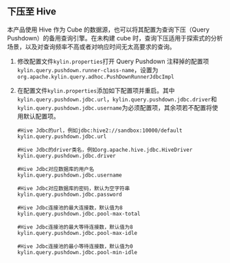 ## 下压至 Hive


本产品使用 Hive 作为 Cube 的数据源，也可以将其配置为查询下压（Query Pushdown）的备用查询引擎。在未构建 cube 时，查询下压适用于探索式的分析场景，以及对查询频率不高或者对响应时间无太高要求的查询。

1. 修改配置文件`kylin.properties`打开 Query Pushdown 注释掉的配置项`kylin.query.pushdown.runner-class-name`，设置为`org.apache.kylin.query.adhoc.PushDownRunnerJdbcImpl`

2. 在配置文件`kylin.properties`添加如下配置项并重启。其中`kylin.query.pushdown.jdbc.url`，`kylin.query.pushdown.jdbc.driver`和`kylin.query.pushdown.jdbc.username`为必须配置项，其余项若不配置将使用默认配置项。

   ```properties
   #Hive Jdbc的url，例如jdbc:hive2://sandbox:10000/default
   kylin.query.pushdown.jdbc.url

   #Hive Jdbc的driver类名，例如org.apache.hive.jdbc.HiveDriver
   kylin.query.pushdown.jdbc.driver

   #Hive Jdbc对应数据库的用户名
   kylin.query.pushdown.jdbc.username

   #Hive Jdbc对应数据库的密码，默认为空字符串
   kylin.query.pushdown.jdbc.password

   #Hive Jdbc连接池的最大连接数，默认值为8
   kylin.query.pushdown.jdbc.pool-max-total

   #Hive Jdbc连接池的最大等待连接数，默认值为8
   kylin.query.pushdown.jdbc.pool-max-idle

   #Hive Jdbc连接池的最小等待连接数，默认值为0
   kylin.query.pushdown.jdbc.pool-min-idle
   ```

